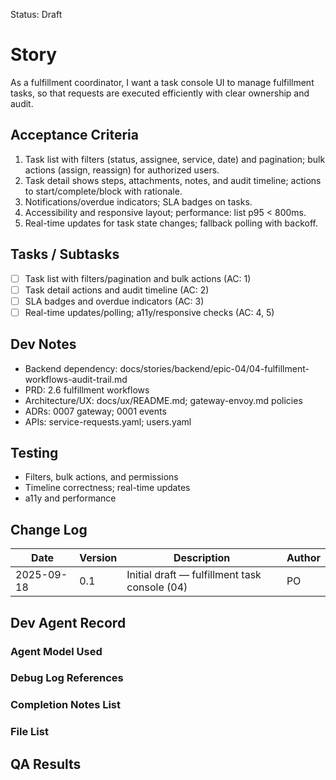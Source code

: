 Status: Draft

# Story
As a fulfillment coordinator,
I want a task console UI to manage fulfillment tasks,
so that requests are executed efficiently with clear ownership and audit.

## Acceptance Criteria
1. Task list with filters (status, assignee, service, date) and pagination; bulk actions (assign, reassign) for authorized users.
2. Task detail shows steps, attachments, notes, and audit timeline; actions to start/complete/block with rationale.
3. Notifications/overdue indicators; SLA badges on tasks.
4. Accessibility and responsive layout; performance: list p95 < 800ms.
5. Real-time updates for task state changes; fallback polling with backoff.

## Tasks / Subtasks
- [ ] Task list with filters/pagination and bulk actions (AC: 1)
- [ ] Task detail actions and audit timeline (AC: 2)
- [ ] SLA badges and overdue indicators (AC: 3)
- [ ] Real-time updates/polling; a11y/responsive checks (AC: 4, 5)

## Dev Notes
- Backend dependency: docs/stories/backend/epic-04/04-fulfillment-workflows-audit-trail.md
- PRD: 2.6 fulfillment workflows
- Architecture/UX: docs/ux/README.md; gateway-envoy.md policies
- ADRs: 0007 gateway; 0001 events
- APIs: service-requests.yaml; users.yaml

## Testing
- Filters, bulk actions, and permissions
- Timeline correctness; real-time updates
- a11y and performance

## Change Log
| Date       | Version | Description                                     | Author |
|------------|---------|-------------------------------------------------|--------|
| 2025-09-18 | 0.1     | Initial draft — fulfillment task console (04)   | PO     |

## Dev Agent Record

### Agent Model Used
<record at implementation time>

### Debug Log References
<links at implementation time>

### Completion Notes List
<notes at implementation time>

### File List
<files at implementation time>

## QA Results
<QA to fill>

